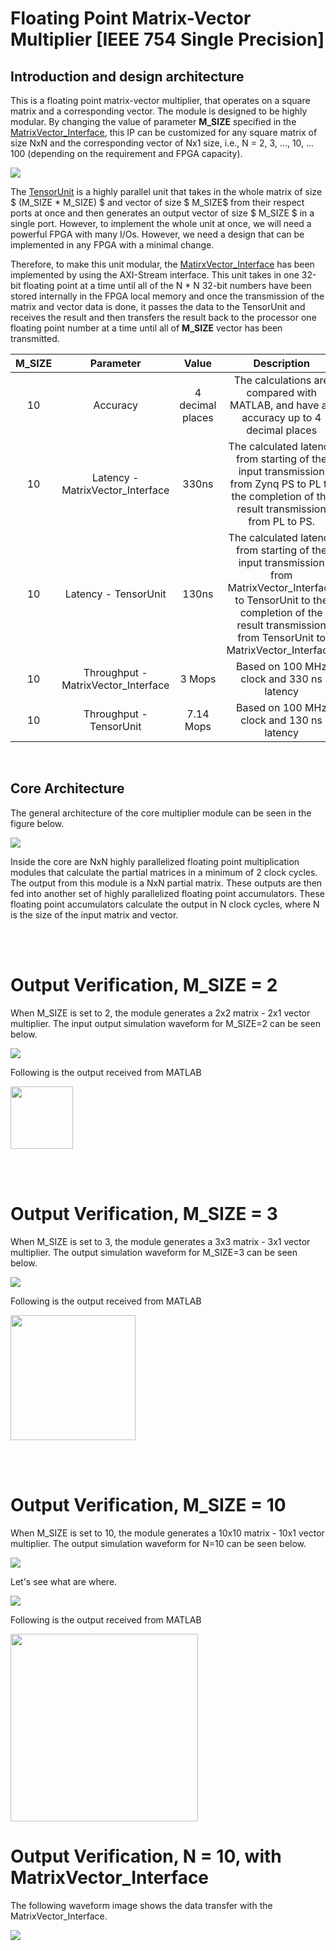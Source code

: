 # Floating Point Matrix-Vector Multiplier [IEEE 754 Single Precision]

## Introduction and design architecture

This is a floating point matrix-vector multiplier, that operates on a square matrix and a corresponding vector. The module is designed to be highly modular. By changing the value of parameter **M_SIZE** specified in the [MatrixVector_Interface](./src/MatrixVector_Interface.v), this IP can be customized for any square matrix of size NxN and the corresponding vector of Nx1 size, i.e., N = 2, 3, ..., 10, ... 100 (depending on the requirement and FPGA capacity). 

<img src="./img/GenArch.png">


The [TensorUnit](./src/) is a highly parallel unit that takes in the whole matrix of size $ (M\_SIZE * M\_SIZE) $ and vector of size $ M\_SIZE$ from their respect ports at once and then generates an output vector of size $ M\_SIZE $ in a single port. However, to implement the whole unit at once, we will need a powerful FPGA with many I/Os. However, we need a design that can be implemented in any FPGA with a minimal change.

Therefore, to make this unit modular, the [MatirxVector_Interface](./src/MatrixVector_Interface.v) has been implemented by using the AXI-Stream interface. This unit takes in one 32-bit floating point at a time until all of the N * N 32-bit numbers have been stored internally in the FPGA local memory and once the transmission of the matrix and vector data is done, it passes the data to the TensorUnit and receives the result and then transfers the result back to the processor one floating point number at a time until all of **M_SIZE** vector has been transmitted.

|M_SIZE| Parameter | Value | Description |
|:----:|:---------:|:-----:|:-----------:|
|  10  | Accuracy  | 4 decimal places | The calculations are compared with MATLAB, and have an accuracy up to 4 decimal places | 
|  10  | Latency - MatrixVector_Interface   | 330ns | The calculated latency from starting of the input transmission from Zynq PS to PL to the completion of the result transmission from PL to PS. |
|  10  | Latency - TensorUnit   | 130ns | The calculated latency from starting of the input transmission from MatrixVector_Interface to TensorUnit to the completion of the result transmission from TensorUnit to MatrixVector_Interface. |
|  10  | Throughput - MatrixVector_Interface | 3 Mops  | Based on 100 MHz clock and 330 ns latency |
|  10  | Throughput - TensorUnit | 7.14 Mops | Based on 100 MHz clock and 130 ns latency |


<br>

## Core Architecture

The general architecture of the core multiplier module can be seen in the figure below. 

<img src="./img/TensorUnit_GenArch.png">

Inside the core are NxN highly parallelized floating point multiplication modules that calculate the partial matrices in a minimum of 2 clock cycles. The output from this module is a NxN partial matrix. These outputs are then fed into another set of highly parallelized floating point accumulators. These floating point accumulators calculate the output in N clock cycles, where N is the size of the input matrix and vector.

<br><br>
# Output Verification, M_SIZE = 2

When M_SIZE is set to 2, the module generates a 2x2 matrix - 2x1 vector multiplier. The input output simulation waveform for M_SIZE=2 can be seen below. 

<img src="./img/output_2x2.png">

Following is the output received from MATLAB

<img width=100 src="./img/matrix2x2_vector2x1.png">



<br><br>

# Output Verification, M_SIZE = 3
When M_SIZE is set to 3, the module generates a 3x3 matrix - 3x1 vector multiplier. The output simulation waveform for M_SIZE=3 can be seen below. 


<img src="./img/Matrix3x3_OK.png">

Following is the output received from MATLAB

<img width=200 src="./img/matrix3x3_vector3x1.png">

<br><br>

# Output Verification, M_SIZE = 10
When M_SIZE is set to 10, the module generates a 10x10 matrix - 10x1 vector multiplier. The output simulation waveform for N=10 can be seen below. 

<img src="./img/Matrix10x10_OKC.jpg">

Let's see what are where. 

<img src="./img/Matrix10x10_OK_Analysis.jpg">

Following is the output received from MATLAB

<img width=300 src="./img/matrix10x10_vector10x1.png">


# Output Verification, N = 10, with MatrixVector_Interface

The following waveform image shows the data transfer with the MatrixVector_Interface. 

<img src="./img/matrix_interface_10x10_latency.png">